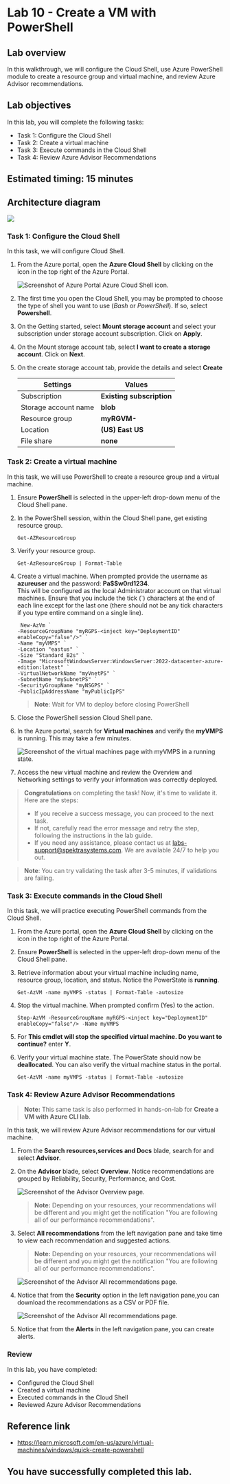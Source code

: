 # Lab 10 - Create a VM with PowerShell 

## Lab overview

In this walkthrough, we will configure the Cloud Shell, use Azure PowerShell module to create a resource group and virtual machine, and review Azure Advisor recommendations.

## Lab objectives

In this lab, you will complete the following tasks:

+ Task 1: Configure the Cloud Shell
+ Task 2: Create a virtual machine
+ Task 3: Execute commands in the Cloud Shell
+ Task 4: Review Azure Advisor Recommendations

## Estimated timing: 15 minutes

## Architecture diagram

![](../images/az900lab10.JPG)

### Task 1: Configure the Cloud Shell

In this task, we will configure Cloud Shell.

1. From the Azure portal, open the **Azure Cloud Shell** by clicking on the icon in the top right of the Azure Portal.

    ![Screenshot of Azure Portal Azure Cloud Shell icon.](../images/AZ-900-1001.png)

1. The first time you open the Cloud Shell, you may be prompted to choose the type of shell you want to use (*Bash* or *PowerShell*). If so, select **Powershell**.

1. On the Getting started, select **Mount storage account** and select your subscription under storage account subscription. Click on **Apply**.

1. On the Mount storage account tab, select **I want to create a storage account**. Click on **Next**.

1. On the create storage account tab, provide the details and select **Create**

    | Settings | Values |
    |  -- | -- |
    | Subscription | **Existing subscription**|
    | Storage account name | **blob<inject key="DeploymentID" enableCopy="false"/>**|
    | Resource group | **myRGVM-<inject key="DeploymentID" enableCopy="false"/>**|
    | Location | **(US) East US**|
    | File share | **none**|

### Task 2: Create a virtual machine

In this task, we will use PowerShell to create a resource group and a virtual machine.

1. Ensure **PowerShell** is selected in the upper-left drop-down menu of the Cloud Shell pane.

1. In the PowerShell session, within the Cloud Shell pane, get existing resource group.

    ```
    Get-AZResourceGroup
    ```

1. Verify your resource group.

    ```
    Get-AzResourceGroup | Format-Table
    ```

1. Create a virtual machine. When prompted provide the username as **azureuser** and the password: **Pa$$w0rd1234**. <br>This will be configured as the local Administrator account on that virtual machines. Ensure that you include the tick (`) characters at the end of each line except for the last one (there should not be any tick characters if you type entire command on a single line).


    ```
     New-AzVm `
    -ResourceGroupName "myRGPS-<inject key="DeploymentID" enableCopy="false"/>" `
    -Name "myVMPS" `
    -Location "eastus" `
    -Size "Standard_B2s" `
    -Image "MicrosoftWindowsServer:WindowsServer:2022-datacenter-azure-edition:latest" `
    -VirtualNetworkName "myVnetPS" `
    -SubnetName "mySubnetPS" `
    -SecurityGroupName "myNSGPS" `
    -PublicIpAddressName "myPublicIpPS"
    ```
    >**Note**: Wait for VM to deploy before closing PowerShell

1. Close the PowerShell session Cloud Shell pane.

1. In the Azure portal, search for **Virtual machines** and verify the **myVMPS** is running. This may take a few minutes.

    ![Screenshot of the virtual machines page with myVMPS in a running state.](../images/myvmps.png)

1. Access the new virtual machine and review the Overview and Networking settings to verify your information was correctly deployed.

<validation step="c360033e-35db-4af4-af84-b54e7711a019" />

> **Congratulations** on completing the task! Now, it's time to validate it. Here are the steps:
> - If you receive a success message, you can proceed to the next task.
> - If not, carefully read the error message and retry the step, following the instructions in the lab guide. 
> - If you need any assistance, please contact us at labs-support@spektrasystems.com. We are available 24/7 to help you out.

>**Note**: You can try validating the task after 3-5 minutes, if validations are failing.

### Task 3: Execute commands in the Cloud Shell

In this task, we will practice executing PowerShell commands from the Cloud Shell.

1. From the Azure portal, open the **Azure Cloud Shell** by clicking on the icon in the top right of the Azure Portal.

1. Ensure **PowerShell** is selected in the upper-left drop-down menu of the Cloud Shell pane.

1. Retrieve information about your virtual machine including name, resource group, location, and status. Notice the PowerState is **running**.

    ```
    Get-AzVM -name myVMPS -status | Format-Table -autosize
    ```

1. Stop the virtual machine. When prompted confirm (Yes) to the action.

    ```
    Stop-AzVM -ResourceGroupName myRGPS-<inject key="DeploymentID" enableCopy="false"/> -Name myVMPS
    ```
1. For **This cmdlet will stop the specified virtual machine. Do you want to continue?** enter **Y**.

1. Verify your virtual machine state. The PowerState should now be **deallocated**. You can also verify the virtual machine status in the portal.

    ```
    Get-AzVM -name myVMPS -status | Format-Table -autosize
    ```

### Task 4: Review Azure Advisor Recommendations

>**Note:** This same task is also performed in hands-on-lab for **Create a VM with Azure CLI lab**.

In this task, we will review Azure Advisor recommendations for our virtual machine.

1. From the **Search resources,services and Docs** blade, search for and select **Advisor**.

1. On the **Advisor** blade, select **Overview**. Notice recommendations are grouped by Reliability, Security, Performance, and Cost.

    ![Screenshot of the Advisor Overview page. ](../images/l10.2.png)

    >**Note:** Depending on your resources, your recommendations will be different and you might get the notification "You are following all of our performance recommendations".

1. Select **All recommendations** from the left navigation pane and take time to view each recommendation and suggested actions.

    >**Note:** Depending on your resources, your recommendations will be different and you might get the notification "You are following all of our performance recommendations".

    ![Screenshot of the Advisor All recommendations page. ](../images/l10.3.png)

1. Notice that from the **Security** option in the left navigation pane,you can download the recommendations as a CSV or PDF file.

    ![Screenshot of the Advisor All recommendations page. ](../images/l10.1.png)

1. Notice that from the **Alerts** in the left navigation pane, you can create alerts.

### Review
In this lab, you have completed:
- Configured the Cloud Shell
- Created a virtual machine
- Executed commands in the Cloud Shell
- Reviewed Azure Advisor Recommendations

## Reference link

- https://learn.microsoft.com/en-us/azure/virtual-machines/windows/quick-create-powershell

## You have successfully completed this lab.
